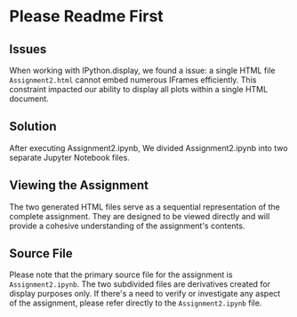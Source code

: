 # Please Readme First

## Issues
When working with IPython.display, we found a issue: a single HTML file `Assignment2.html` cannot embed numerous IFrames efficiently. This constraint impacted our ability to display all plots within a single HTML document.

## Solution
After executing Assignment2.ipynb, We divided Assignment2.ipynb into two separate Jupyter Notebook files.

## Viewing the Assignment
The two generated HTML files serve as a sequential representation of the complete assignment. They are designed to be viewed directly and will provide a cohesive understanding of the assignment's contents.

## Source File
Please note that the primary source file for the assignment is `Assignment2.ipynb`. The two subdivided files are derivatives created for display purposes only. If there's a need to verify or investigate any aspect of the assignment, please refer directly to the `Assignment2.ipynb` file.